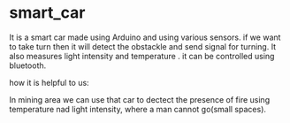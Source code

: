 # smart_car
It is a smart car made using Arduino and using various sensors.
if we want to take turn then it will detect the obstackle and send signal for turning.
It also measures light intensity and temperature .
it can be controlled using bluetooth.


how it is helpful to us:

In mining area we can use that car to dectect the presence of fire using temperature nad light intensity, where a man cannot go(small spaces).


